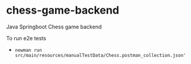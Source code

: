 # chess-game-backend
 Java Springboot Chess game backend

To run e2e tests
- `newman run src/main/resources/manualTestData/Chess.postman_collection.json'`
